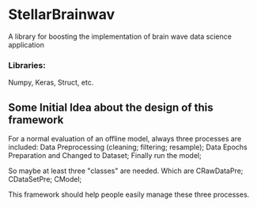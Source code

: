 # StellarBrainwav
A library for boosting the implementation of brain wave data science application
### Libraries:
Numpy, Keras, Struct, etc.

## Some Initial Idea about the design of this framework

For a normal evaluation of an offline model, always three processes are included: Data Preprocessing (cleaning; filtering; resample); Data Epochs Preparation  and Changed to Dataset; Finally run the model;

So maybe at least three "classes" are needed. Which are CRawDataPre; CDataSetPre; CModel;

This framework should help people easily manage these three processes. 
